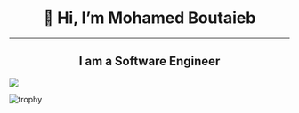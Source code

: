 <h1 style='text-align:center;'>👋 Hi, I’m Mohamed Boutaieb</h1> 
<hr> </hr>
<h2 style='text-align:center;'>I am a Software Engineer</h2>

![](https://komarev.com/ghpvc/?username=MohamedBoutaieb&color=green)


![trophy](https://github-profile-trophy.vercel.app/?username=MohamedBoutaieb)
<!---
MohamedBoutaieb/MohamedBoutaieb is a ✨ special ✨ repository because its `README.md` (this file) appears on your GitHub profile.
You can click the Preview link to take a look at your changes.
--->
